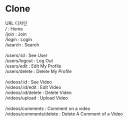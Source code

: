 # Clone

URL 디자인<br>
/ : Home<br>
/join : Join<br>
/login : Login<br>
/search : Search<br>
<br>
/users/:id : See User<br>
/users/logout : Log Out<br>
/users/edit : Edit My Profile<br>
/users/delete : Delete My Profile<br>
<br>
/videos/:id : See Video<br>
/videos/:id/edit : Edit Video<br>
/videos/:id/delete : Delete Video<br>
/videos/upload : Upload Video<br>
<br>
/videos/comments : Comment on a video<br>
/videos/comments/delete : Delete A Comment of a Video 
